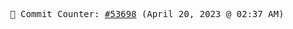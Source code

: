 <p align="center">
    <samp>
        📮 Commit Counter: <a href="https://github.com/Javascript-void0/Javascript-void0/commits/main">#53698</a> (April 20, 2023 @ 02:37 AM)
    </samp>
</p>